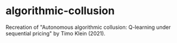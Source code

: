 # algorithmic-collusion

Recreation of "Autonomous algorithmic collusion: Q-learning under sequential pricing" by Timo Klein (2021).